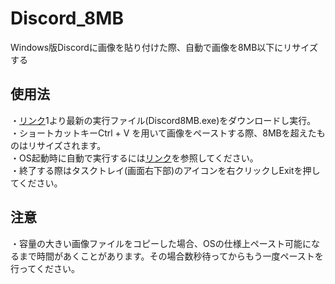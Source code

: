 # Discord_8MB
Windows版Discordに画像を貼り付けた際、自動で画像を8MB以下にリサイズする
## 使用法
・[リンク](https://github.com/skuralll/Discord_8MB/releases)1より最新の実行ファイル(Discord8MB.exe)をダウンロードし実行。  
・ショートカットキーCtrl + V を用いて画像をペーストする際、8MBを超えたものはリサイズされます。  
・OS起動時に自動で実行するには[リンク](https://support.microsoft.com/ja-jp/windows/windows-10-%E3%81%AE%E8%B5%B7%E5%8B%95%E6%99%82%E3%81%AB%E8%87%AA%E5%8B%95%E7%9A%84%E3%81%AB%E5%AE%9F%E8%A1%8C%E3%81%99%E3%82%8B%E3%82%A2%E3%83%97%E3%83%AA%E3%82%92%E8%BF%BD%E5%8A%A0%E3%81%99%E3%82%8B-150da165-dcd9-7230-517b-cf3c295d89dd)を参照してください。  
・終了する際はタスクトレイ(画面右下部)のアイコンを右クリックしExitを押してください。
## 注意
・容量の大きい画像ファイルをコピーした場合、OSの仕様上ペースト可能になるまで時間があくことがあります。その場合数秒待ってからもう一度ペーストを行ってください。
